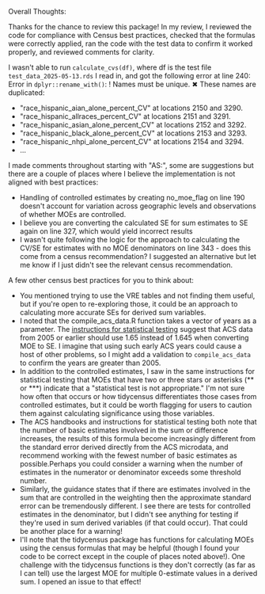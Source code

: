 Overall Thoughts:

Thanks for the chance to review this package! In my review, I reviewed the code for compliance with Census best practices, checked that the formulas were correctly applied, ran the code with the test data to confirm it worked properly, and reviewed comments for clarity. 

I wasn't able to run `calculate_cvs(df)`, where df is the test file `test_data_2025-05-13.rds` I read in, and got the following error at line 240:
Error in `dplyr::rename_with()`:
! Names must be unique.
✖ These names are duplicated:
  * "race_hispanic_aian_alone_percent_CV" at locations 2150 and 3290.
  * "race_hispanic_allraces_percent_CV" at locations 2151 and 3291.
  * "race_hispanic_asian_alone_percent_CV" at locations 2152 and 3292.
  * "race_hispanic_black_alone_percent_CV" at locations 2153 and 3293.
  * "race_hispanic_nhpi_alone_percent_CV" at locations 2154 and 3294.
  * ...

I made comments throughout starting with "AS:", some are suggestions but there are a couple of places where I believe the implementation is not aligned with best practices:

- Handling of controlled estimates by creating no_moe_flag on line 190 doesn't account for variation across geographic levels and observations of whether MOEs are controlled.
- I believe you are converting the calculated SE for sum estimates to SE again on line 327, which would yield incorrect results
- I wasn't quite following the logic for the approach to calculating the CV/SE for estimates with no MOE denominators on line 343 - does this come from a census recommendation? I suggested an alternative but let me know if I just didn't see the relevant census recommendation.

A few other census best practices for you to think about:
- You mentioned trying to use the VRE tables and not finding them useful, but if you're open to re-exploring those, it could be an approach to calculating more accurate SEs for derived sum variables. 
- I noted that the compile_acs_data.R function takes a vector of years as a parameter. The [instructions for statistical testing](https://www2.census.gov/programs-surveys/acs/tech_docs/statistical_testing/2023_Instructions_for_Stat_Testing_ACS.pdf) suggest that ACS data from 2005 or earlier should use 1.65 instead of 1.645 when converting MOE to SE. I imagine that using such early ACS years could cause a host of other problems, so I might add a validation to `compile_acs_data` to confirm the years are greater than 2005.
- In addition to the controlled estimates, I saw in the same instructions for statistical testing that MOEs that have two or three stars or asterisks (** or ***) indicate that a "statistical test is not appropriate." I'm not sure how often that occurs or how tidycensus differentiates those cases from controlled estimates, but it could be worth flagging for users to caution them against calculating significance using those variables. 
- The ACS handbooks and instructions for statistical testing both note that the number of basic estimates involved in the sum or difference increases, the results of this formula become increasingly different from the standard error derived directly from the ACS microdata, and recommend working with the fewest number of basic estimates as possible.Perhaps you could consider a warning when the number of estimates in the numerator or denominator exceeds some threshold number.
- Similarly, the guidance states that if there are estimates involved in the sum that are controlled in the weighting then the approximate standard error can be tremendously different. I see there are tests for controlled estimates in the denominator, but I didn't see anything for testing if they're used in sum derived variables (if that could occur). That could be another place for a warning! 
- I'll note that the tidycensus package has functions for calculating MOEs using the census formulas that may be helpful (though I found your code to be correct except in the couple of places noted above!). One challenge with the tidycensus functions is they don't correctly (as far as I can tell) use the largest MOE for multiple 0-estimate values in a derived sum. I opened an issue to that effect!

